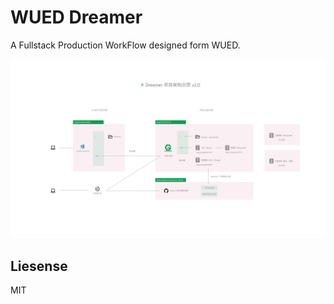 # WUED Dreamer

A Fullstack Production WorkFlow designed form WUED.

![Structure](./wiki/docs/guide/structure.png)

## Liesense

MIT
